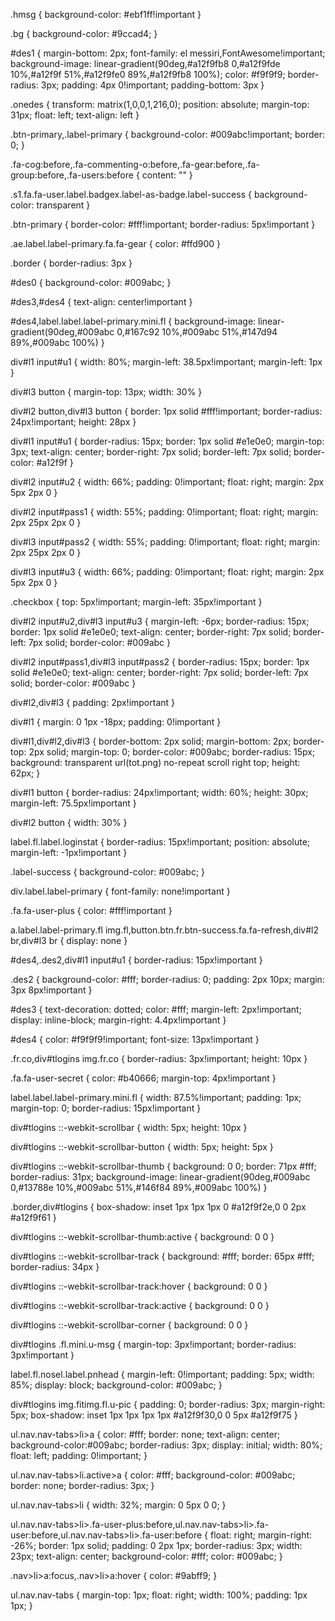.hmsg {
    background-color: #ebf1ff!important
}

.bg {
    background-color: #9ccad4;
}

#des1 {
    margin-bottom: 2px;
    font-family: el messiri,FontAwesome!important;
    background-image: linear-gradient(90deg,#a12f9fb8 0,#a12f9fde 10%,#a12f9f 51%,#a12f9fe0 89%,#a12f9fb8 100%);
    color: #f9f9f9;
    border-radius: 3px;
    padding: 4px 0!important;
    padding-bottom: 3px
}

.onedes {
    transform: matrix(1,0,0,1,216,0);
    position: absolute;
    margin-top: 31px;
    float: left;
    text-align: left
}

.btn-primary,.label-primary {
    background-color: #009abc!important;
    border: 0;
}

.fa-cog:before,.fa-commenting-o:before,.fa-gear:before,.fa-group:before,.fa-users:before {
    content: ""
}

.s1.fa.fa-user.label.badgex.label-as-badge.label-success {
    background-color: transparent
}

.btn-primary {
    border-color: #fff!important;
    border-radius: 5px!important
}

.ae.label.label-primary.fa.fa-gear {
    color: #ffd900
}

.border {
    border-radius: 3px
}



#des0 {
    background-color: #009abc;
}



#des3,#des4 {
    text-align: center!important
}

#des4,label.label.label-primary.mini.fl {
    background-image: linear-gradient(90deg,#009abc 0,#167c92 10%,#009abc 51%,#147d94 89%,#009abc 100%)
}

div#l1 input#u1 {
    width: 80%;
    margin-left: 38.5px!important;
    margin-left: 1px
}

div#l3 button {
    margin-top: 13px;
    width: 30%
}

div#l2 button,div#l3 button {
    border: 1px solid #fff!important;
    border-radius: 24px!important;
    height: 28px
}

div#l1 input#u1 {
    border-radius: 15px;
    border: 1px solid #e1e0e0;
    margin-top: 3px;
    text-align: center;
    border-right: 7px solid;
    border-left: 7px solid;
    border-color: #a12f9f
}

div#l2 input#u2 {
    width: 66%;
    padding: 0!important;
    float: right;
    margin: 2px 5px 2px 0
}

div#l2 input#pass1 {
    width: 55%;
    padding: 0!important;
    float: right;
    margin: 2px 25px 2px 0
}

div#l3 input#pass2 {
    width: 55%;
    padding: 0!important;
    float: right;
    margin: 2px 25px 2px 0
}

div#l3 input#u3 {
    width: 66%;
    padding: 0!important;
    float: right;
    margin: 2px 5px 2px 0
}

.checkbox {
    top: 5px!important;
    margin-left: 35px!important
}

div#l2 input#u2,div#l3 input#u3 {
    margin-left: -6px;
    border-radius: 15px;
    border: 1px solid #e1e0e0;
    text-align: center;
    border-right: 7px solid;
    border-left: 7px solid;
    border-color: #009abc
}

div#l2 input#pass1,div#l3 input#pass2 {
    border-radius: 15px;
    border: 1px solid #e1e0e0;
    text-align: center;
    border-right: 7px solid;
    border-left: 7px solid;
    border-color: #009abc
}

div#l2,div#l3 {
    padding: 2px!important
}

div#l1 {
    margin: 0 1px -18px;
    padding: 0!important
}

div#l1,div#l2,div#l3 {
    border-bottom: 2px solid;
    margin-bottom: 2px;
    border-top: 2px solid;
    margin-top: 0;
    border-color: #009abc;
    border-radius: 15px;
    background: transparent url(tot.png) no-repeat scroll right top;
    height: 62px;
}

div#l1 button {
    border-radius: 24px!important;
    width: 60%;
    height: 30px;
    margin-left: 75.5px!important
}

div#l2 button {
    width: 30%
}

label.fl.label.loginstat {
    border-radius: 15px!important;
    position: absolute;
    margin-left: -1px!important
}

.label-success {
    background-color: #009abc;
}

div.label.label-primary {
    font-family: none!important
}

.fa.fa-user-plus {
    color: #fff!important
}

a.label.label-primary.fl img.fl,button.btn.fr.btn-success.fa.fa-refresh,div#l2 br,div#l3 br {
    display: none
}

#des4,.des2,div#l1 input#u1 {
    border-radius: 15px!important
}

.des2 {
    background-color: #fff;
    border-radius: 0;
    padding: 2px 10px;
    margin: 3px 8px!important
}

#des3 {
    text-decoration: dotted;
    color: #fff;
    margin-left: 2px!important;
    display: inline-block;
    margin-right: 4.4px!important
}

#des4 {
    color: #f9f9f9!important;
    font-size: 13px!important
}

.fr.co,div#tlogins img.fr.co {
    border-radius: 3px!important;
    height: 10px
}

.fa.fa-user-secret {
    color: #b40666;
    margin-top: 4px!important
}

label.label.label-primary.mini.fl {
    width: 87.5%!important;
    padding: 1px;
    margin-top: 0;
    border-radius: 15px!important
}

div#tlogins ::-webkit-scrollbar {
    width: 5px;
    height: 10px
}

div#tlogins ::-webkit-scrollbar-button {
    width: 5px;
    height: 5px
}

div#tlogins ::-webkit-scrollbar-thumb {
    background: 0 0;
    border: 71px #fff;
    border-radius: 31px;
    background-image: linear-gradient(90deg,#009abc 0,#13788e 10%,#009abc 51%,#146f84 89%,#009abc 100%)
}

.border,div#tlogins {
    box-shadow: inset 1px 1px 1px 0 #a12f9f2e,0 0 2px #a12f9f61
}

div#tlogins ::-webkit-scrollbar-thumb:active {
    background: 0 0
}

div#tlogins ::-webkit-scrollbar-track {
    background: #fff;
    border: 65px #fff;
    border-radius: 34px
}

div#tlogins ::-webkit-scrollbar-track:hover {
    background: 0 0
}

div#tlogins ::-webkit-scrollbar-track:active {
    background: 0 0
}

div#tlogins ::-webkit-scrollbar-corner {
    background: 0 0
}

div#tlogins .fl.mini.u-msg {
    margin-top: 3px!important;
    border-radius: 3px!important
}

label.fl.nosel.label.pnhead {
    margin-left: 0!important;
    padding: 5px;
    width: 85%;
    display: block;
    background-color: #009abc;
}

div#tlogins img.fitimg.fl.u-pic {
    padding: 0;
    border-radius: 3px;
    margin-right: 5px;
    box-shadow: inset 1px 1px 1px 1px #a12f9f30,0 0 5px #a12f9f75
}


ul.nav.nav-tabs>li>a {
    color: #fff;
    border: none;
    text-align: center;
    background-color:#009abc;
    border-radius: 3px;
    display: initial;
    width: 80%;
    float: left;
    padding: 0!important;
}

ul.nav.nav-tabs>li.active>a {
    color: #fff;
    background-color: #009abc;
    border: none;
    border-radius: 3px;
}

ul.nav.nav-tabs>li {
    width: 32%;
    margin: 0 5px 0 0;
}

ul.nav.nav-tabs>li>.fa-user-plus:before,ul.nav.nav-tabs>li>.fa-user:before,ul.nav.nav-tabs>li>.fa-user:before {
    float: right;
    margin-right: -26%;
    border: 1px solid;
    padding: 0 2px 1px;
    border-radius: 3px;
    width: 23px;
    text-align: center;
    background-color: #fff;
    color: #009abc;
}



.nav>li>a:focus,.nav>li>a:hover {
    color: #9abff9;
}

ul.nav.nav-tabs {
    margin-top: 1px;
    float: right;
    width: 100%;
    padding: 1px 1px;
}
